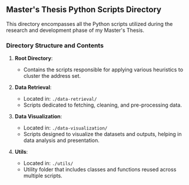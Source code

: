 ## Master's Thesis Python Scripts Directory

This directory encompasses all the Python scripts utilized during the research and development phase of my Master's Thesis.

### Directory Structure and Contents

1. **Root Directory**: 
    - Contains the scripts responsible for applying various heuristics to cluster the address set.
    
2. **Data Retrieval**:
    - Located in: `./data-retrieval/`
    - Scripts dedicated to fetching, cleaning, and pre-processing data.

3. **Data Visualization**:
    - Located in: `./data-visualization/`
    - Scripts designed to visualize the datasets and outputs, helping in data analysis and presentation.

4. **Utils**:
    - Located in: `./utils/`
    - Utility folder that includes classes and functions reused across multiple scripts.
